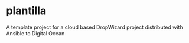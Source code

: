 # plantilla
A template project for a cloud based DropWizard project distributed with Ansible to Digital Ocean
